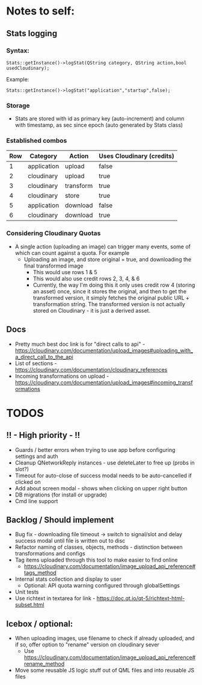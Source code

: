 # Notes to self:
## Stats logging
### Syntax:
```
Stats::getInstance()->logStat(QString category, QString action,bool usedCloudinary);
```
Example:
```
Stats::getInstance()->logStat("application","startup",false);
```
### Storage
 - Stats are stored with id as primary key (auto-increment) and column with timestamp, as sec since epoch (auto generated by Stats class)
### Established combos
Row | Category | Action | Uses Cloudinary (credits)
--- | --- | --- | ---
1 | application | upload | false
2 | cloudinary | upload | true
3 | cloudinary | transform | true
4 | cloudinary | store | true
5 | application | download | false
6 | cloudinary | download | true
### Considering Cloudinary Quotas
 - A single action (uploading an image) can trigger many events, some of which can count against a quota. For example
     - Uploading an image, and store original = true, and downloading the final transformed image
         - This would use rows 1 & 5
         - This would also use credit rows 2, 3, 4, & 6
         - Currently, the way I'm doing this it only uses credit row 4 (storing an asset) once, since it stores the original, and then to get the transformed version, it simply fetches the original public URL + transformation string. The transformed version is not actually stored on Cloudinary - it is just a derived asset.
## Docs
 - Pretty much best doc link is for "direct calls to api" - https://cloudinary.com/documentation/upload_images#uploading_with_a_direct_call_to_the_api
 - List of sections - https://cloudinary.com/documentation/cloudinary_references
 - Incoming transformations on upload - https://cloudinary.com/documentation/upload_images#incoming_transformations
# TODOS
## !! - High priority - !!
 - Guards / better errors when trying to use app before configuring settings and auth
 - Cleanup QNetworkReply instances - use deleteLater to free up (probs in slot?)
 - Timeout for auto-close of success modal needs to be auto-cancelled if clicked on
 - Add about screen modal - shows when clicking on upper right button
 - DB migrations (for install or upgrade)
 - Cmd line support
## Backlog / Should implement
 - Bug fix - downloading file timeout -> switch to signal/slot and delay success modal until file is written out to disc
 - Refactor naming of classes, objects, methods - distinction between transformations and configs
 - Tag items uploaded through this tool to make easier to find online
     - https://cloudinary.com/documentation/image_upload_api_reference#tags_method
 - Internal stats collection and display to user
     - Optional: API quota warning configured through globalSettings
 - Unit tests
 - Use richtext in textarea for link - https://doc.qt.io/qt-5/richtext-html-subset.html
## Icebox / optional:
 - When uploading images, use filename to check if already uploaded, and if so, offer option to "rename" version on cloudinary sever
     - Use https://cloudinary.com/documentation/image_upload_api_reference#rename_method
 - Move some reusable JS logic stuff out of QML files and into reusable JS files
